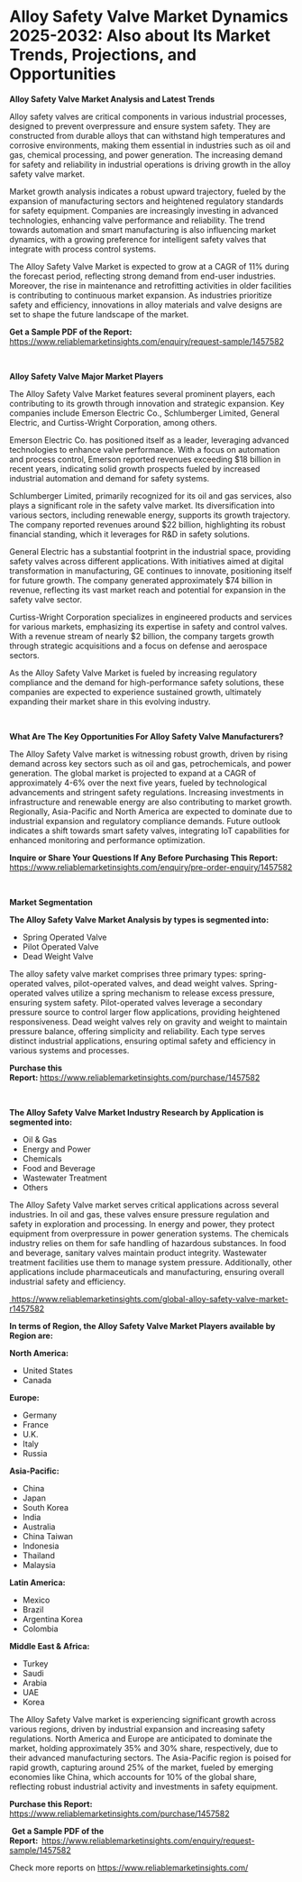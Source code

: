 <p><h1>Alloy Safety Valve Market Dynamics 2025-2032: Also about Its Market Trends, Projections, and Opportunities</h1></p><p><strong>Alloy Safety Valve Market Analysis and Latest Trends</strong></p>
<p><p>Alloy safety valves are critical components in various industrial processes, designed to prevent overpressure and ensure system safety. They are constructed from durable alloys that can withstand high temperatures and corrosive environments, making them essential in industries such as oil and gas, chemical processing, and power generation. The increasing demand for safety and reliability in industrial operations is driving growth in the alloy safety valve market.</p><p>Market growth analysis indicates a robust upward trajectory, fueled by the expansion of manufacturing sectors and heightened regulatory standards for safety equipment. Companies are increasingly investing in advanced technologies, enhancing valve performance and reliability. The trend towards automation and smart manufacturing is also influencing market dynamics, with a growing preference for intelligent safety valves that integrate with process control systems.</p><p>The Alloy Safety Valve Market is expected to grow at a CAGR of 11% during the forecast period, reflecting strong demand from end-user industries. Moreover, the rise in maintenance and retrofitting activities in older facilities is contributing to continuous market expansion. As industries prioritize safety and efficiency, innovations in alloy materials and valve designs are set to shape the future landscape of the market.</p></p>
<p><strong>Get a Sample PDF of the Report:&nbsp;</strong> <a href="https://www.reliablemarketinsights.com/enquiry/request-sample/1457582?utm_campaign=2280&utm_medium=2&utm_source=Github&utm_content=ia&utm_term=30032025&utm_id=alloy-safety-valve">https://www.reliablemarketinsights.com/enquiry/request-sample/1457582</a></p>
<p>&nbsp;</p>
<p><strong>Alloy Safety Valve Major Market Players</strong></p>
<p><p>The Alloy Safety Valve Market features several prominent players, each contributing to its growth through innovation and strategic expansion. Key companies include Emerson Electric Co., Schlumberger Limited, General Electric, and Curtiss-Wright Corporation, among others.</p><p>Emerson Electric Co. has positioned itself as a leader, leveraging advanced technologies to enhance valve performance. With a focus on automation and process control, Emerson reported revenues exceeding $18 billion in recent years, indicating solid growth prospects fueled by increased industrial automation and demand for safety systems.</p><p>Schlumberger Limited, primarily recognized for its oil and gas services, also plays a significant role in the safety valve market. Its diversification into various sectors, including renewable energy, supports its growth trajectory. The company reported revenues around $22 billion, highlighting its robust financial standing, which it leverages for R&D in safety solutions.</p><p>General Electric has a substantial footprint in the industrial space, providing safety valves across different applications. With initiatives aimed at digital transformation in manufacturing, GE continues to innovate, positioning itself for future growth. The company generated approximately $74 billion in revenue, reflecting its vast market reach and potential for expansion in the safety valve sector.</p><p>Curtiss-Wright Corporation specializes in engineered products and services for various markets, emphasizing its expertise in safety and control valves. With a revenue stream of nearly $2 billion, the company targets growth through strategic acquisitions and a focus on defense and aerospace sectors.</p><p>As the Alloy Safety Valve Market is fueled by increasing regulatory compliance and the demand for high-performance safety solutions, these companies are expected to experience sustained growth, ultimately expanding their market share in this evolving industry.</p></p>
<p>&nbsp;</p>
<p><strong>What Are The Key Opportunities For Alloy Safety Valve Manufacturers?</strong></p>
<p><p>The Alloy Safety Valve market is witnessing robust growth, driven by rising demand across key sectors such as oil and gas, petrochemicals, and power generation. The global market is projected to expand at a CAGR of approximately 4-6% over the next five years, fueled by technological advancements and stringent safety regulations. Increasing investments in infrastructure and renewable energy are also contributing to market growth. Regionally, Asia-Pacific and North America are expected to dominate due to industrial expansion and regulatory compliance demands. Future outlook indicates a shift towards smart safety valves, integrating IoT capabilities for enhanced monitoring and performance optimization.</p></p>
<p><strong>Inquire or Share Your Questions If Any Before Purchasing This Report:</strong> <a href="https://www.reliablemarketinsights.com/enquiry/pre-order-enquiry/1457582?utm_campaign=2280&utm_medium=2&utm_source=Github&utm_content=ia&utm_term=30032025&utm_id=alloy-safety-valve">https://www.reliablemarketinsights.com/enquiry/pre-order-enquiry/1457582</a></p>
<p>&nbsp;</p>
<p><strong>Market Segmentation</strong></p>
<p><strong>The Alloy Safety Valve Market Analysis by types is segmented into:</strong></p>
<p><ul><li>Spring Operated Valve</li><li>Pilot Operated Valve</li><li>Dead Weight Valve</li></ul></p>
<p><p>The alloy safety valve market comprises three primary types: spring-operated valves, pilot-operated valves, and dead weight valves. Spring-operated valves utilize a spring mechanism to release excess pressure, ensuring system safety. Pilot-operated valves leverage a secondary pressure source to control larger flow applications, providing heightened responsiveness. Dead weight valves rely on gravity and weight to maintain pressure balance, offering simplicity and reliability. Each type serves distinct industrial applications, ensuring optimal safety and efficiency in various systems and processes.</p></p>
<p><strong>Purchase this Report:&nbsp;</strong><a href="https://www.reliablemarketinsights.com/purchase/1457582?utm_campaign=2280&utm_medium=2&utm_source=Github&utm_content=ia&utm_term=30032025&utm_id=alloy-safety-valve">https://www.reliablemarketinsights.com/purchase/1457582</a></p>
<p>&nbsp;</p>
<p><strong>The Alloy Safety Valve Market Industry Research by Application is segmented into:</strong></p>
<p><ul><li>Oil & Gas</li><li>Energy and Power</li><li>Chemicals</li><li>Food and Beverage</li><li>Wastewater Treatment</li><li>Others</li></ul></p>
<p><p>The Alloy Safety Valve market serves critical applications across several industries. In oil and gas, these valves ensure pressure regulation and safety in exploration and processing. In energy and power, they protect equipment from overpressure in power generation systems. The chemicals industry relies on them for safe handling of hazardous substances. In food and beverage, sanitary valves maintain product integrity. Wastewater treatment facilities use them to manage system pressure. Additionally, other applications include pharmaceuticals and manufacturing, ensuring overall industrial safety and efficiency.</p></p>
<p><a href="https://www.reliablemarketinsights.com/global-alloy-safety-valve-market-r1457582?utm_campaign=2280&utm_medium=2&utm_source=Github&utm_content=ia&utm_term=30032025&utm_id=alloy-safety-valve">&nbsp;https://www.reliablemarketinsights.com/global-alloy-safety-valve-market-r1457582</a></p>
<p><strong>In terms of Region, the Alloy Safety Valve Market Players available by Region are:</strong></p>
<p>
    <p> <strong> North America: </strong>
        <ul>
            <li>United States</li>
            <li>Canada</li>
        </ul>
        </p> 
    <p> <strong> Europe: </strong>
        <ul>
            <li>Germany</li>
            <li>France</li>
            <li>U.K.</li>
            <li>Italy</li>
            <li>Russia</li>
        </ul>
        </p> 
    <p> <strong> Asia-Pacific: </strong>
        <ul>
            <li>China</li>
            <li>Japan</li>
            <li>South Korea</li>
            <li>India</li>
            <li>Australia</li>
            <li>China Taiwan</li>
            <li>Indonesia</li>
            <li>Thailand</li>
            <li>Malaysia</li>
        </ul>
        </p> 
    <p> <strong> Latin America: </strong>
        <ul>
            <li>Mexico</li>
            <li>Brazil</li>
            <li>Argentina Korea</li>
            <li>Colombia</li>
        </ul>
        </p> 
    <p> <strong> Middle East & Africa: </strong>
        <ul>
            <li>Turkey</li>
            <li>Saudi</li>
            <li>Arabia</li>
            <li>UAE</li>
            <li>Korea</li>
        </ul>
    </p>
    </p>
<p><p>The Alloy Safety Valve market is experiencing significant growth across various regions, driven by industrial expansion and increasing safety regulations. North America and Europe are anticipated to dominate the market, holding approximately 35% and 30% share, respectively, due to their advanced manufacturing sectors. The Asia-Pacific region is poised for rapid growth, capturing around 25% of the market, fueled by emerging economies like China, which accounts for 10% of the global share, reflecting robust industrial activity and investments in safety equipment.</p></p>
<p><strong>Purchase this Report: </strong><a href="https://www.reliablemarketinsights.com/purchase/1457582?utm_campaign=2280&utm_medium=2&utm_source=Github&utm_content=ia&utm_term=30032025&utm_id=alloy-safety-valve">https://www.reliablemarketinsights.com/purchase/1457582</a></p>
<p>&nbsp;<strong>Get a Sample PDF of the Report:&nbsp;&nbsp;</strong><a href="https://www.reliablemarketinsights.com/enquiry/request-sample/1457582?utm_campaign=2280&utm_medium=2&utm_source=Github&utm_content=ia&utm_term=30032025&utm_id=alloy-safety-valve">https://www.reliablemarketinsights.com/enquiry/request-sample/1457582</a></p>
<p><strong></strong></p>
<p>Check more reports on <a href="https://www.reliablemarketinsights.com/?utm_campaign=2280&utm_medium=2&utm_source=Github&utm_content=ia&utm_term=30032025&utm_id=alloy-safety-valve">https://www.reliablemarketinsights.com/</a></p>